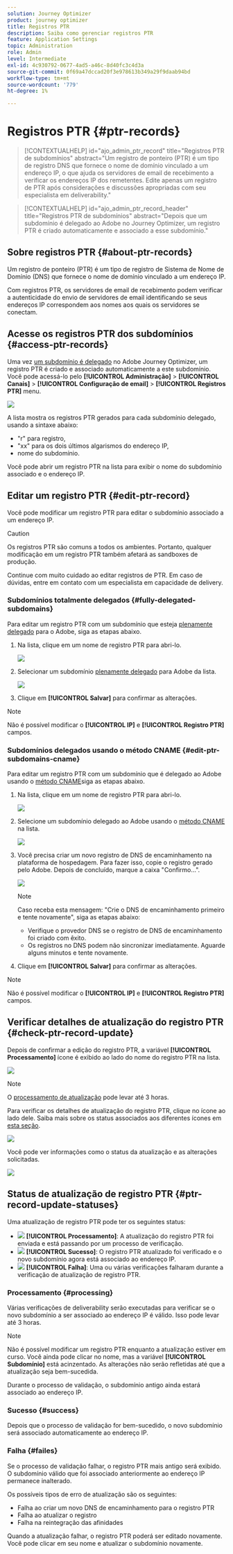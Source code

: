 ```yaml
---
solution: Journey Optimizer
product: journey optimizer
title: Registros PTR
description: Saiba como gerenciar registros PTR
feature: Application Settings
topic: Administration
role: Admin
level: Intermediate
exl-id: 4c930792-0677-4ad5-a46c-8d40fc3c4d3a
source-git-commit: 0f69a47dccad20f3e978613b349a29f9daab94bd
workflow-type: tm+mt
source-wordcount: '779'
ht-degree: 1%

---
```


# Registros PTR {#ptr-records}

>[!CONTEXTUALHELP]
>id="ajo_admin_ptr_record"
>title="Registros PTR de subdomínios"
>abstract="Um registro de ponteiro (PTR) é um tipo de registro DNS que fornece o nome de domínio vinculado a um endereço IP, o que ajuda os servidores de email de recebimento a verificar os endereços IP dos remetentes. Edite apenas um registro de PTR após considerações e discussões apropriadas com seu especialista em deliverability."

>[!CONTEXTUALHELP]
>id="ajo_admin_ptr_record_header"
>title="Registros PTR de subdomínios"
>abstract="Depois que um subdomínio é delegado ao Adobe no Journey Optimizer, um registro PTR é criado automaticamente e associado a esse subdomínio."

## Sobre registros PTR {#about-ptr-records}

Um registro de ponteiro (PTR) é um tipo de registro de Sistema de Nome de Domínio (DNS) que fornece o nome de domínio vinculado a um endereço IP.

Com registros PTR, os servidores de email de recebimento podem verificar a autenticidade do envio de servidores de email identificando se seus endereços IP correspondem aos nomes aos quais os servidores se conectam.

## Acesse os registros PTR dos subdomínios {#access-ptr-records}

Uma vez [um subdomínio é delegado](delegate-subdomain.md) no Adobe Journey Optimizer, um registro PTR é criado e associado automaticamente a este subdomínio. Você pode acessá-lo pelo **[!UICONTROL Administração]** > **[!UICONTROL Canais]** > **[!UICONTROL Configuração de email]** > **[!UICONTROL Registros PTR]** menu.

![](assets/ptr-records.png)

A lista mostra os registros PTR gerados para cada subdomínio delegado, usando a sintaxe abaixo:

* &quot;r&quot; para registro,
* &quot;xx&quot; para os dois últimos algarismos do endereço IP,
* nome do subdomínio.

Você pode abrir um registro PTR na lista para exibir o nome do subdomínio associado e o endereço IP.

## Editar um registro PTR {#edit-ptr-record}

Você pode modificar um registro PTR para editar o subdomínio associado a um endereço IP.

>[!CAUTION]
>
>Os registros PTR são comuns a todos os ambientes. Portanto, qualquer modificação em um registro PTR também afetará as sandboxes de produção.
>
>Continue com muito cuidado ao editar registros de PTR. Em caso de dúvidas, entre em contato com um especialista em capacidade de delivery.

### Subdomínios totalmente delegados {#fully-delegated-subdomains}

Para editar um registro PTR com um subdomínio que esteja [plenamente delegado](delegate-subdomain.md#full-subdomain-delegation) para o Adobe, siga as etapas abaixo.

1. Na lista, clique em um nome de registro PTR para abri-lo.

   ![](assets/ptr-record-select.png)

1. Selecionar um subdomínio [plenamente delegado](delegate-subdomain.md#full-subdomain-delegation) para Adobe da lista.

   ![](assets/ptr-record-subdomain.png)

1. Clique em **[!UICONTROL Salvar]** para confirmar as alterações.

>[!NOTE]
>
>Não é possível modificar o **[!UICONTROL IP]** e **[!UICONTROL Registro PTR]** campos.

### Subdomínios delegados usando o método CNAME {#edit-ptr-subdomains-cname}

Para editar um registro PTR com um subdomínio que é delegado ao Adobe usando o [método CNAME](delegate-subdomain.md#cname-subdomain-delegation)siga as etapas abaixo.

1. Na lista, clique em um nome de registro PTR para abri-lo.

   ![](assets/ptr-record-select-cname.png)

1. Selecione um subdomínio delegado ao Adobe usando o [método CNAME](delegate-subdomain.md#cname-subdomain-delegation) na lista.

   ![](assets/ptr-record-subdomain-cname.png)

1. Você precisa criar um novo registro de DNS de encaminhamento na plataforma de hospedagem. Para fazer isso, copie o registro gerado pelo Adobe. Depois de concluído, marque a caixa &quot;Confirmo...&quot;.

   ![](assets/ptr-record-subdomain-confirm.png)

   >[!NOTE]
   >
   >Caso receba esta mensagem: &quot;Crie o DNS de encaminhamento primeiro e tente novamente&quot;, siga as etapas abaixo:
   >   * Verifique o provedor DNS se o registro de DNS de encaminhamento foi criado com êxito.
   >   * Os registros no DNS podem não sincronizar imediatamente. Aguarde alguns minutos e tente novamente.


1. Clique em **[!UICONTROL Salvar]** para confirmar as alterações.

>[!NOTE]
>
>Não é possível modificar o **[!UICONTROL IP]** e **[!UICONTROL Registro PTR]** campos.

## Verificar detalhes de atualização do registro PTR {#check-ptr-record-update}

Depois de confirmar a edição do registro PTR, a variável **[!UICONTROL Processamento]** ícone é exibido ao lado do nome do registro PTR na lista.

![](assets/ptr-record-updating.png)

>[!NOTE]
>
>O [processamento de atualização](#processing) pode levar até 3 horas.

Para verificar os detalhes de atualização do registro PTR, clique no ícone ao lado dele. Saiba mais sobre os status associados aos diferentes ícones em [esta seção](#ptr-record-update-statuses).

![](assets/ptr-record-recent-update.png)

Você pode ver informações como o status da atualização e as alterações solicitadas.

![](assets/ptr-record-updates.png)

## Status de atualização de registro PTR {#ptr-record-update-statuses}

Uma atualização de registro PTR pode ter os seguintes status:

* ![](assets/do-not-localize/ptr-record-processing.png) **[!UICONTROL Processamento]**: A atualização do registro PTR foi enviada e está passando por um processo de verificação.
* ![](assets/do-not-localize/ptr-record-success.png) **[!UICONTROL Sucesso]**: O registro PTR atualizado foi verificado e o novo subdomínio agora está associado ao endereço IP.
* ![](assets/do-not-localize/ptr-record-failed.png) **[!UICONTROL Falha]**: Uma ou várias verificações falharam durante a verificação de atualização de registro PTR.

### Processamento {#processing}

Várias verificações de deliverability serão executadas para verificar se o novo subdomínio a ser associado ao endereço IP é válido. Isso pode levar até 3 horas.

>[!NOTE]
>
>Não é possível modificar um registro PTR enquanto a atualização estiver em curso. Você ainda pode clicar no nome, mas a variável **[!UICONTROL Subdomínio]** está acinzentado. As alterações não serão refletidas até que a atualização seja bem-sucedida.

Durante o processo de validação, o subdomínio antigo ainda estará associado ao endereço IP.

### Sucesso {#success}

Depois que o processo de validação for bem-sucedido, o novo subdomínio será associado automaticamente ao endereço IP.

### Falha {#failes}

Se o processo de validação falhar, o registro PTR mais antigo será exibido. O subdomínio válido que foi associado anteriormente ao endereço IP permanece inalterado.

Os possíveis tipos de erro de atualização são os seguintes:
* Falha ao criar um novo DNS de encaminhamento para o registro PTR
* Falha ao atualizar o registro
* Falha na reintegração das afinidades

Quando a atualização falhar, o registro PTR poderá ser editado novamente. Você pode clicar em seu nome e atualizar o subdomínio novamente.

